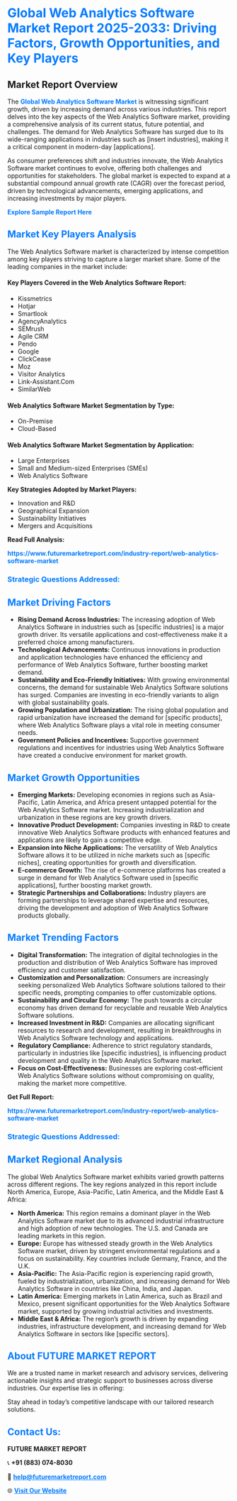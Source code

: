 <h1 style="color: #007BFF;">Global Web Analytics Software Market Report 2025-2033: Driving Factors, Growth Opportunities, and Key Players</h1>

<section id="overview">
<h2>Market Report Overview</h2>
<p>The <a href="https://www.futuremarketreport.com/industry-report/web-analytics-software-market" style="color: #007BFF; text-decoration: none;"><strong>Global Web Analytics Software Market</strong></a> is witnessing significant growth, driven by increasing demand across various industries. This report delves into the key aspects of the Web Analytics Software market, providing a comprehensive analysis of its current status, future potential, and challenges. The demand for Web Analytics Software has surged due to its wide-ranging applications in industries such as [insert industries], making it a critical component in modern-day [applications].</p>
<p>As consumer preferences shift and industries innovate, the Web Analytics Software market continues to evolve, offering both challenges and opportunities for stakeholders. The global market is expected to expand at a substantial compound annual growth rate (CAGR) over the forecast period, driven by technological advancements, emerging applications, and increasing investments by major players.</p>
</section>

<section id="overview">
<p><a href="https://www.futuremarketreport.com/request-sample/reportId=116622" style="color: #007BFF; text-decoration: none;"><strong>Explore Sample Report Here</strong></a></p>
</section>

<section id="key-players">
<h2 style="color: #007BFF;">Market Key Players Analysis</h2>
<p>The Web Analytics Software market is characterized by intense competition among key players striving to capture a larger market share. Some of the leading companies in the market include:</p>
<h4>Key Players Covered in the Web Analytics Software Report:</h4>
<ul><li>Kissmetrics</li><li>Hotjar</li><li>Smartlook</li><li>AgencyAnalytics</li><li>SEMrush</li><li>Agile CRM</li><li>Pendo</li><li>Google</li><li>ClickCease</li><li>Moz</li><li>Visitor Analytics</li><li>Link-Assistant.Com</li><li>SimilarWeb</li></ul>
<h4>Web Analytics Software Market Segmentation by Type:</h4>
<ul><li>On-Premise</li><li>Cloud-Based</li></ul>

<h4>Web Analytics Software Market Segmentation by Application:</h4>
<ul><li>Large Enterprises</li><li>Small and Medium-sized Enterprises (SMEs)</li><li>Web Analytics Software</li></ul>
<p><strong>Key Strategies Adopted by Market Players:</strong></p>
<ul>
<li>Innovation and R&D</li>
<li>Geographical Expansion</li>
<li>Sustainability Initiatives</li>
<li>Mergers and Acquisitions</li>
</ul>
</section>

<section>
<p><strong>Read Full Analysis: </strong></p><a href="https://www.futuremarketreport.com/industry-report/web-analytics-software-market" style="color: #007BFF; text-decoration: none;"><strong>https://www.futuremarketreport.com/industry-report/web-analytics-software-market</strong></a>
<h3 style="color: #007BFF;">Strategic Questions Addressed:</h3>
</section>

<section id="driving-factors">
<h2 style="color: #007BFF;">Market Driving Factors</h2>
<ul>
<li><strong>Rising Demand Across Industries:</strong> The increasing adoption of Web Analytics Software in industries such as [specific industries] is a major growth driver. Its versatile applications and cost-effectiveness make it a preferred choice among manufacturers.</li>
<li><strong>Technological Advancements:</strong> Continuous innovations in production and application technologies have enhanced the efficiency and performance of Web Analytics Software, further boosting market demand.</li>
<li><strong>Sustainability and Eco-Friendly Initiatives:</strong> With growing environmental concerns, the demand for sustainable Web Analytics Software solutions has surged. Companies are investing in eco-friendly variants to align with global sustainability goals.</li>
<li><strong>Growing Population and Urbanization:</strong> The rising global population and rapid urbanization have increased the demand for [specific products], where Web Analytics Software plays a vital role in meeting consumer needs.</li>
<li><strong>Government Policies and Incentives:</strong> Supportive government regulations and incentives for industries using Web Analytics Software have created a conducive environment for market growth.</li>
</ul>
</section>

<section id="growth-opportunities">
<h2 style="color: #007BFF;">Market Growth Opportunities</h2>
<ul>
<li><strong>Emerging Markets:</strong> Developing economies in regions such as Asia-Pacific, Latin America, and Africa present untapped potential for the Web Analytics Software market. Increasing industrialization and urbanization in these regions are key growth drivers.</li>
<li><strong>Innovative Product Development:</strong> Companies investing in R&D to create innovative Web Analytics Software products with enhanced features and applications are likely to gain a competitive edge.</li>
<li><strong>Expansion into Niche Applications:</strong> The versatility of Web Analytics Software allows it to be utilized in niche markets such as [specific niches], creating opportunities for growth and diversification.</li>
<li><strong>E-commerce Growth:</strong> The rise of e-commerce platforms has created a surge in demand for Web Analytics Software used in [specific applications], further boosting market growth.</li>
<li><strong>Strategic Partnerships and Collaborations:</strong> Industry players are forming partnerships to leverage shared expertise and resources, driving the development and adoption of Web Analytics Software products globally.</li>
</ul>
</section>

<section id="trending-factors">
<h2 style="color: #007BFF;">Market Trending Factors</h2>
<ul>
<li><strong>Digital Transformation:</strong> The integration of digital technologies in the production and distribution of Web Analytics Software has improved efficiency and customer satisfaction.</li>
<li><strong>Customization and Personalization:</strong> Consumers are increasingly seeking personalized Web Analytics Software solutions tailored to their specific needs, prompting companies to offer customizable options.</li>
<li><strong>Sustainability and Circular Economy:</strong> The push towards a circular economy has driven demand for recyclable and reusable Web Analytics Software solutions.</li>
<li><strong>Increased Investment in R&D:</strong> Companies are allocating significant resources to research and development, resulting in breakthroughs in Web Analytics Software technology and applications.</li>
<li><strong>Regulatory Compliance:</strong> Adherence to strict regulatory standards, particularly in industries like [specific industries], is influencing product development and quality in the Web Analytics Software market.</li>
<li><strong>Focus on Cost-Effectiveness:</strong> Businesses are exploring cost-efficient Web Analytics Software solutions without compromising on quality, making the market more competitive.</li>
</ul>
</section>

<section>
<p><strong>Get Full Report: </strong></p><a href="https://www.futuremarketreport.com/industry-report/web-analytics-software-market" style="color: #007BFF; text-decoration: none;"><strong>https://www.futuremarketreport.com/industry-report/web-analytics-software-market</strong></a>
<h3 style="color: #007BFF;">Strategic Questions Addressed:</h3>
</section>


<section id="regional-analysis">
<h2 style="color: #007BFF;">Market Regional Analysis</h2>
<p>The global Web Analytics Software market exhibits varied growth patterns across different regions. The key regions analyzed in this report include North America, Europe, Asia-Pacific, Latin America, and the Middle East & Africa:</p>
<ul>
<li><strong>North America:</strong> This region remains a dominant player in the Web Analytics Software market due to its advanced industrial infrastructure and high adoption of new technologies. The U.S. and Canada are leading markets in this region.</li>
<li><strong>Europe:</strong> Europe has witnessed steady growth in the Web Analytics Software market, driven by stringent environmental regulations and a focus on sustainability. Key countries include Germany, France, and the U.K.</li>
<li><strong>Asia-Pacific:</strong> The Asia-Pacific region is experiencing rapid growth, fueled by industrialization, urbanization, and increasing demand for Web Analytics Software in countries like China, India, and Japan.</li>
<li><strong>Latin America:</strong> Emerging markets in Latin America, such as Brazil and Mexico, present significant opportunities for the Web Analytics Software market, supported by growing industrial activities and investments.</li>
<li><strong>Middle East & Africa:</strong> The region’s growth is driven by expanding industries, infrastructure development, and increasing demand for Web Analytics Software in sectors like [specific sectors].</li>
</ul>
</section>

<footer>
<h2 style="color: #007BFF;">About FUTURE MARKET REPORT</h2>
<p>We are a trusted name in market research and advisory services, delivering actionable insights and strategic support to businesses across diverse industries. Our expertise lies in offering:</p>

<p>Stay ahead in today’s competitive landscape with our tailored research solutions.</p>

<h2 style="color: #007BFF;">Contact Us:</h2>
<p><strong>FUTURE MARKET REPORT</strong></p>
<p>📞 <strong>+91 (883) 074-8030</strong></p>
<p>📧 <strong><a href="mailto:help@futuremarketreport.com" style="color: #007BFF;">help@futuremarketreport.com</a></strong></p>
<p>🌐 <strong><a href="https://www.futuremarketreport.com/" style="color: #007BFF;">Visit Our Website</a></strong></p>
</footer>